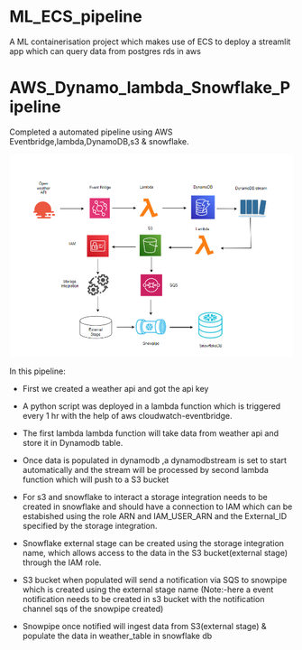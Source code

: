 # ML_ECS_pipeline
A ML containerisation project which makes use of ECS to deploy a streamlit app which can query data from postgres rds in aws


# AWS_Dynamo_lambda_Snowflake_Pipeline

Completed a automated pipeline using AWS Eventbridge,lambda,DynamoDB,s3 & snowflake.

![Architecture](https://github.com/ansel9618/AWS_Dynamo_lambda_Snowflake_Pipeline/blob/main/images/aws_dynamo_snowflake_pipeline.png)

In this pipeline:

* First we created a weather api and got the api key

* A python script was deployed in a lambda function which is triggered every 1 hr
  with the help of aws cloudwatch-eventbridge.

* The first lambda lambda function will take data from weather api and store it in Dynamodb table.

* Once data is populated in dynamodb ,a dynamodbstream is set to start automatically and 
  the stream will be processed by second lambda function which will push to a S3 bucket

* For s3 and snowflake to interact a storage integration needs to be created in snowflake
  and should have a connection to IAM which can be estabished using the role ARN and 
  IAM_USER_ARN and the External_ID specified by the storage integration.

* Snowflake external stage can be created using the storage integration name, 
  which allows access to the data in the S3 bucket(external stage) through the IAM role.

* S3 bucket when populated will send a notification via SQS to snowpipe 
  which is created using the external stage name
  (Note:-here a event notification needs to be created in s3 bucket with the notification
  channel sqs of the snowpipe created)

* Snowpipe once notified will ingest data from S3(external stage) & populate the data
  in weather_table in snowflake db
